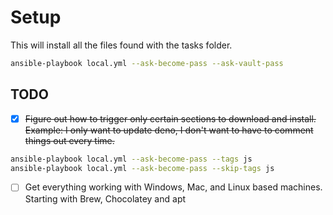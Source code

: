 # Setup
This will install all the files found with the tasks folder.

```bash
ansible-playbook local.yml --ask-become-pass --ask-vault-pass
```

## TODO
- [x] ~~Figure out how to trigger only certain sections to download and install.
    Example: I only want to update deno, I don't want to have to comment things out every time.~~
```bash
ansible-playbook local.yml --ask-become-pass --tags js
ansible-playbook local.yml --ask-become-pass --skip-tags js
```
- [ ] Get everything working with Windows, Mac, and Linux based machines. Starting with Brew, Chocolatey and apt
